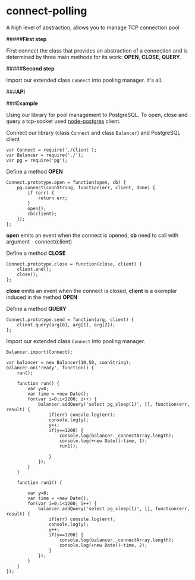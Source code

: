 connect-polling
=============

A high level of abstraction, allows you to manage TCP connection pool

#####**First step**

First connect the class that provides an abstraction of a connection and is determined by three main methods for its work: **OPEN**, **CLOSE**, **QUERY**. 

#####**Second step**

Import our extended class ```Connect``` into pooling manager. It's all.

###**API**


###**Example**

Using our library for pool management to PostgreSQL. To open, close and query a tcp-socket used [node-postgres](https://github.com/brianc/node-postgres) client.

Connect our library (class ```Connect``` and  class ```Balancer```) and PostgreSQL client
```
var Connect = require('./client');
var Balancer = require('./');
var pg = require('pg');
```
Define a method **OPEN**
```
Connect.prototype.open = function(open, cb) {
    pg.connect(connString, function(err, client, done) {
        if (err) {
            return err;
        }
        open();
        cb(client);
    });
};
```
**open** emits an event when the connect is opened, **сb** need to call with argument - connect(client)

Define a method **CLOSE**
```
Connect.prototype.close = function(close, client) {
    client.end();
    close();
};
```
**close** emits an event when the connect is closed, **client** is a exemplar induced in the method **OPEN**

Define a method **QUERY**
```
Connect.prototype.send = function(arg, client) {
    client.query(arg[0], arg[1], arg[2]);
};
```
Import our extended class ```Connect``` into pooling manager.
```
Balancer.import(Connect);
```

```
var balancer = new Balancer(10,50, connString);
balancer.on('ready', function() {
    run();

    function run() {
        var y=0;
        var time = +new Date();
        for(var i=0;i<1200; i++) {
            balancer.addQuery('select pg_sleep(1)', [], function(err, result) {
                if(err) console.log(err);
                console.log(y);
                y++;
                if(y==1200) {
                    console.log(balancer._connectArray.length);
                    console.log(+new Date()-time, 1);
                    run1();

                }
            });
        }
    }

    function run1() {

        var y=0;
        var time = +new Date();
        for(var i=0;i<1200; i++) {
            balancer.addQuery('select pg_sleep(1)', [], function(err, result) {
                if(err) console.log(err);
                console.log(y);
                y++;
                if(y==1200) {
                    console.log(balancer._connectArray.length);
                    console.log(+new Date()-time, 2);
                }
            });
        }
    }
});


```

